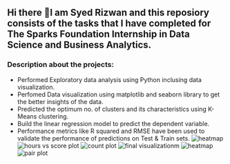 ## Hi there 👋I am Syed Rizwan and this reposiory consists of the tasks that I have completed for The Sparks Foundation Internship in Data Science and Business Analytics.

<!--
**Rizwan2705/Rizwan2705** is a ✨ _special_ ✨ repository because its `README.md` (this file) appears on your GitHub profile.

Here are some ideas to get you started:

- 🔭 I’m currently working on ...
- 🌱 I’m currently learning ...
- 👯 I’m looking to collaborate on ...
- 🤔 I’m looking for help with ...
- 💬 Ask me about ...
- 📫 How to reach me: ...
- 😄 Pronouns: ...
- ⚡ Fun fact: ...
-->
### Description about the projects:
* Performed Exploratory data analysis using Python inclusing data visualization. 
* Perfomed Data visualization using matplotlib and seaborn library to get the better insights of the data.
* Predicted the optimum no. of clusters and its characteristics using K-Means clustering.
* Build the linear regression model to predict the dependent variable.
* Performance metrics like R squared and RMSE have been used to validate the performance of predictions on Test & Train sets.
![heatmap](https://user-images.githubusercontent.com/83881562/119180594-1c6d9c80-ba8e-11eb-8ce1-a1475f9d10b3.png)
![hours vs score plot](https://user-images.githubusercontent.com/83881562/119180601-1e376000-ba8e-11eb-8f6f-098da79b057d.png)
![count plot](https://user-images.githubusercontent.com/83881562/119180646-2d1e1280-ba8e-11eb-8709-2d6f4e3f8bd1.png)
![final visualizationm](https://user-images.githubusercontent.com/83881562/119180649-2e4f3f80-ba8e-11eb-87d6-f7eed2b64ee0.png)
![heatmap](https://user-images.githubusercontent.com/83881562/119180651-2ee7d600-ba8e-11eb-9f9c-6c92dd509fd9.png)
![pair plot](https://user-images.githubusercontent.com/83881562/119180653-2f806c80-ba8e-11eb-9542-653d4ce7c4bc.png)
